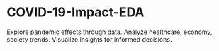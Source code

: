 # COVID-19-Impact-EDA
Explore pandemic effects through data. Analyze healthcare, economy, society trends. Visualize insights for informed decisions.
